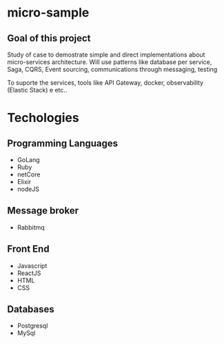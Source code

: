 # micro-sample

## Goal of this project
Study of case to demostrate simple and direct implementations about micro-services architecture. Will use patterns like database per service, Saga, CQRS, Event sourcing, communications through messaging, testing

To suporte the services, tools like API Gateway, docker, observability (Elastic Stack) e etc.. 

# Techologies

## Programming Languages
- GoLang
- Ruby
- netCore
- Elixir
- nodeJS

## Message broker
- Rabbitmq

## Front End
- Javascript
- ReactJS
- HTML
- CSS

## Databases
- Postgresql
- MySql


  
